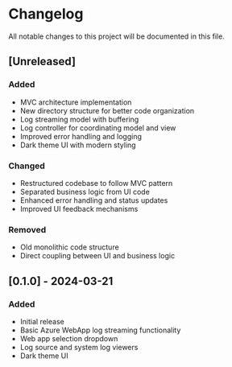 # Changelog

All notable changes to this project will be documented in this file.

## [Unreleased]

### Added
- MVC architecture implementation
- New directory structure for better code organization
- Log streaming model with buffering
- Log controller for coordinating model and view
- Improved error handling and logging
- Dark theme UI with modern styling

### Changed
- Restructured codebase to follow MVC pattern
- Separated business logic from UI code
- Enhanced error handling and status updates
- Improved UI feedback mechanisms

### Removed
- Old monolithic code structure
- Direct coupling between UI and business logic

## [0.1.0] - 2024-03-21

### Added
- Initial release
- Basic Azure WebApp log streaming functionality
- Web app selection dropdown
- Log source and system log viewers
- Dark theme UI 